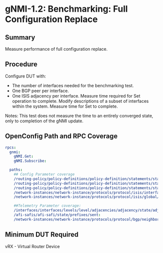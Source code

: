 # gNMI-1.2: Benchmarking: Full Configuration Replace 

## Summary

Measure performance of full configuration replace.

## Procedure

Configure DUT with:
 - The number of interfaces needed for the benchmarking test.
 - One BGP peer per interface.
 - One ISIS adjacency per interface.
Measure time required for Set operation to complete. 
Modify descriptions of a subset of interfaces within the system.
Measure time for Set to complete.

Notes:
This test does not measure the time to an entirely converged state, only to completion of the gNMI update.

## OpenConfig Path and RPC Coverage

```yaml
rpcs:
  gnmi:
    gNMI.Get:
    gNMI.Subscribe:

  paths:
    ## Config Parameter coverage
    /routing-policy/policy-definitions/policy-definition/statements/statement/actions/bgp-actions/config/set-med:
    /routing-policy/policy-definitions/policy-definition/statements/statement/actions/bgp-actions/set-as-path-prepend/config/repeat-n:
    /routing-policy/policy-definitions/policy-definition/statements/statement/actions/bgp-actions/set-as-path-prepend/config/as-number:
    /network-instances/network-instance/protocols/protocol/isis/interfaces/interface/levels/level/afi-safi/af/state/metric:
    /network-instances/network-instance/protocols/protocol/isis/global/lsp-bit/overload-bit/state/set-bit:

    ##Telemetry Parameter coverage:
    /interfaces/interfaces/levels/level/adjacencies/adjacency/state/adjacency-state:
    /afi-safis/afi-safi/state/prefixes/sent:
    /network-instances/network-instance/protocols/protocol/bgp/neighbors/neighbor:
```

## Minimum DUT Required

vRX - Virtual Router Device


